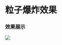 # 粒子爆炸效果

### 效果展示


<image src="https://github.com/hunimeizi/HaoLin_PBomb_Sample/blob/master/image/gif_bomb.gif?raw=true" />

